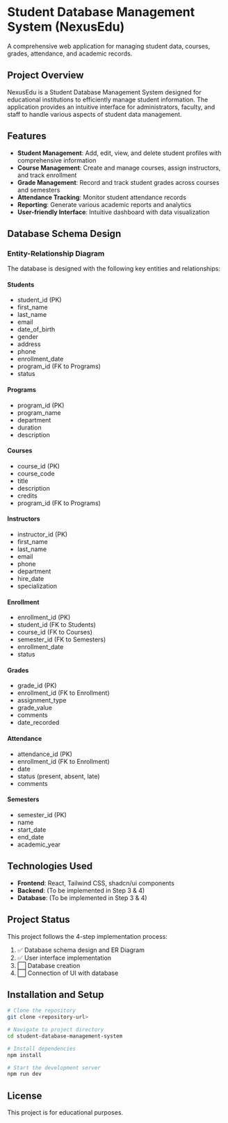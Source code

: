 
# Student Database Management System (NexusEdu)

A comprehensive web application for managing student data, courses, grades, attendance, and academic records.

## Project Overview

NexusEdu is a Student Database Management System designed for educational institutions to efficiently manage student information. The application provides an intuitive interface for administrators, faculty, and staff to handle various aspects of student data management.

## Features

- **Student Management**: Add, edit, view, and delete student profiles with comprehensive information
- **Course Management**: Create and manage courses, assign instructors, and track enrollment
- **Grade Management**: Record and track student grades across courses and semesters
- **Attendance Tracking**: Monitor student attendance records
- **Reporting**: Generate various academic reports and analytics
- **User-friendly Interface**: Intuitive dashboard with data visualization

## Database Schema Design

### Entity-Relationship Diagram

The database is designed with the following key entities and relationships:

#### Students
- student_id (PK)
- first_name
- last_name
- email
- date_of_birth
- gender
- address
- phone
- enrollment_date
- program_id (FK to Programs)
- status

#### Programs
- program_id (PK)
- program_name
- department
- duration
- description

#### Courses
- course_id (PK)
- course_code
- title
- description
- credits
- program_id (FK to Programs)

#### Instructors
- instructor_id (PK)
- first_name
- last_name
- email
- phone
- department
- hire_date
- specialization

#### Enrollment
- enrollment_id (PK)
- student_id (FK to Students)
- course_id (FK to Courses)
- semester_id (FK to Semesters)
- enrollment_date
- status

#### Grades
- grade_id (PK)
- enrollment_id (FK to Enrollment)
- assignment_type
- grade_value
- comments
- date_recorded

#### Attendance
- attendance_id (PK)
- enrollment_id (FK to Enrollment)
- date
- status (present, absent, late)
- comments

#### Semesters
- semester_id (PK)
- name
- start_date
- end_date
- academic_year

## Technologies Used

- **Frontend**: React, Tailwind CSS, shadcn/ui components
- **Backend**: (To be implemented in Step 3 & 4)
- **Database**: (To be implemented in Step 3 & 4)

## Project Status

This project follows the 4-step implementation process:

1. ✅ Database schema design and ER Diagram
2. ✅ User interface implementation
3. ⬜ Database creation
4. ⬜ Connection of UI with database

## Installation and Setup

```bash
# Clone the repository
git clone <repository-url>

# Navigate to project directory
cd student-database-management-system

# Install dependencies
npm install

# Start the development server
npm run dev
```

## License

This project is for educational purposes.
